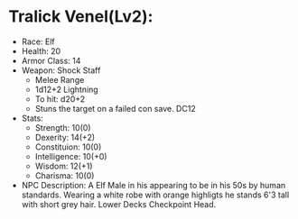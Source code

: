 # Tralick Venel(Lv2):

 * Race: Elf
 * Health: 20
 * Armor Class: 14
 * Weapon: Shock Staff
    - Melee Range
    - 1d12+2 Lightning
    - To hit: d20+2
    - Stuns the target on a failed con save. DC12
 * Stats:
    - Strength: 10(0)
    - Dexerity: 14(+2)
    - Constituion: 10(0)
    - Intelligence: 10(+0)
    - Wisdom:  12(+1)
    - Charisma: 10(0)
 * NPC Description:
 A Elf Male in his appearing to be in his 50s by human standards. Wearing a white robe with orange highligts he stands 6'3 tall with short grey hair.
 Lower Decks Checkpoint Head.